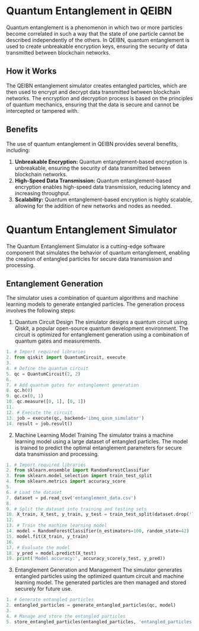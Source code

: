 # Quantum Entanglement in QEIBN
Quantum entanglement is a phenomenon in which two or more particles become correlated in such a way that the state of one particle cannot be described independently of the others. In QEIBN, quantum entanglement is used to create unbreakable encryption keys, ensuring the security of data transmitted between blockchain networks.

## How it Works
The QEIBN entanglement simulator creates entangled particles, which are then used to encrypt and decrypt data transmitted between blockchain networks. The encryption and decryption process is based on the principles of quantum mechanics, ensuring that the data is secure and cannot be intercepted or tampered with.

## Benefits
The use of quantum entanglement in QEIBN provides several benefits, including:

1. **Unbreakable Encryption:** Quantum entanglement-based encryption is unbreakable, ensuring the security of data transmitted between blockchain networks.
2. **High-Speed Data Transmission:** Quantum entanglement-based encryption enables high-speed data transmission, reducing latency and increasing throughput.
3. **Scalability:** Quantum entanglement-based encryption is highly scalable, allowing for the addition of new networks and nodes as needed.

# Quantum Entanglement Simulator
The Quantum Entanglement Simulator is a cutting-edge software component that simulates the behavior of quantum entanglement, enabling the creation of entangled particles for secure data transmission and processing.

## Entanglement Generation
The simulator uses a combination of quantum algorithms and machine learning models to generate entangled particles. The generation process involves the following steps:

1. Quantum Circuit Design
The simulator designs a quantum circuit using Qiskit, a popular open-source quantum development environment. The circuit is optimized for entanglement generation using a combination of quantum gates and measurements.

```python
1. # Import required libraries
2. from qiskit import QuantumCircuit, execute
3. 
4. # Define the quantum circuit
5. qc = QuantumCircuit(2, 2)
6. 
7. # Add quantum gates for entanglement generation
8. qc.h(0)
9. qc.cx(0, 1)
10. qc.measure([0, 1], [0, 1])
11. 
12. # Execute the circuit
13. job = execute(qc, backend='ibmq_qasm_simulator')
14. result = job.result()
```

2. Machine Learning Model Training
The simulator trains a machine learning model using a large dataset of entangled particles. The model is trained to predict the optimal entanglement parameters for secure data transmission and processing.

```python
1. # Import required libraries
2. from sklearn.ensemble import RandomForestClassifier
3. from sklearn.model_selection import train_test_split
4. from sklearn.metrics import accuracy_score
5. 
6. # Load the dataset
7. dataset = pd.read_csv('entanglement_data.csv')
8. 
9. # Split the dataset into training and testing sets
10. X_train, X_test, y_train, y_test = train_test_split(dataset.drop('label', axis=1), dataset['label'], test_size=0.2, 11. random_state=42)
12. 
13. # Train the machine learning model
14. model = RandomForestClassifier(n_estimators=100, random_state=42)
15. model.fit(X_train, y_train)
16. 
17. # Evaluate the model
18. y_pred = model.predict(X_test)
19. print('Model accuracy:', accuracy_score(y_test, y_pred))
```
3. Entanglement Generation and Management
The simulator generates entangled particles using the optimized quantum circuit and machine learning model. The generated particles are then managed and stored securely for future use.

```python
1. # Generate entangled particles
2. entangled_particles = generate_entangled_particles(qc, model)
3. 
4. # Manage and store the entangled particles
5. store_entangled_particles(entangled_particles, 'entangled_particles.db')
```

